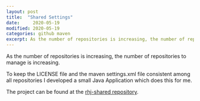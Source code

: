 ```yaml
---
layout: post
title:  "Shared Settings"
date:     2020-05-19
modified: 2020-05-19
categories: github maven
excerpt: As the number of repositories is increasing, the number of repositories to manage is increasing.
---
```


As the number of repositories is increasing, the number of repositories to manage is increasing.

To keep the LICENSE file and the maven settings.xml file consistent among all repositories I developed
a small Java Application which does this for me.

The project can be found at the [rhj-shared repository](https://github.com/rhjoerg/rhj-shared).
